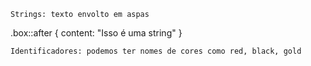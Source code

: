     Strings: texto envolto em aspas

.box::after {
	content: "Isso é uma string"
}

    Identificadores: podemos ter nomes de cores como red, black, gold